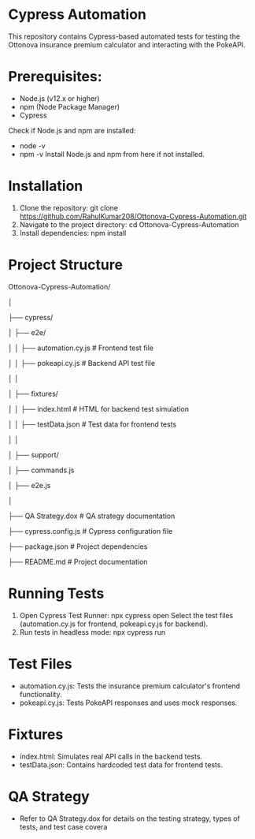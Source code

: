 # Cypress Automation
This repository contains Cypress-based automated tests for testing the Ottonova insurance premium calculator and interacting with the PokeAPI.

# Prerequisites:
- Node.js (v12.x or higher)
- npm (Node Package Manager)
- Cypress

Check if Node.js and npm are installed:
- node -v
- npm -v
Install Node.js and npm from here if not installed.

# Installation
1. Clone the repository: git clone https://github.com/RahulKumar208/Ottonova-Cypress-Automation.git
2. Navigate to the project directory: cd Ottonova-Cypress-Automation
3. Install dependencies: npm install

# Project Structure
Ottonova-Cypress-Automation/

│

├── cypress/

│   ├── e2e/

│   │   ├── automation.cy.js  # Frontend test file

│   │   ├── pokeapi.cy.js     # Backend API test file

│   │

│   ├── fixtures/

│   │   ├── index.html        # HTML for backend test simulation

│   │   ├── testData.json     # Test data for frontend tests

│   │

│   ├── support/

│       ├── commands.js

│       ├── e2e.js

│

├── QA Strategy.dox           # QA strategy documentation

├── cypress.config.js         # Cypress configuration file

├── package.json              # Project dependencies

├── README.md                 # Project documentation


# Running Tests
1. Open Cypress Test Runner: npx cypress open
   Select the test files (automation.cy.js for frontend, pokeapi.cy.js for backend).
2. Run tests in headless mode: npx cypress run

# Test Files
- automation.cy.js: Tests the insurance premium calculator's frontend functionality.
- pokeapi.cy.js: Tests PokeAPI responses and uses mock responses.

# Fixtures
- index.html: Simulates real API calls in the backend tests.
- testData.json: Contains hardcoded test data for frontend tests.

# QA Strategy
- Refer to QA Strategy.dox for details on the testing strategy, types of tests, and test case covera




